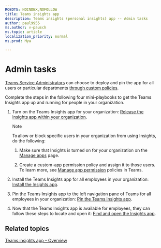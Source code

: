```yaml
---
ROBOTS: NOINDEX,NOFOLLOW
title: Teams insights app
description: Teams insights (personal insights) app -- Admin tasks
author: paul9955
ms.author: v-pausch
ms.topic: article
localization_priority: normal 
ms.prod: Mya

---
```


# Admin tasks

[Teams Service Administrators](https://docs.microsoft.com/microsoftteams/using-admin-roles#teams-roles-and-capabilities) can choose to deploy and pin the app for all users or particular departments [through custom policies](https://docs.microsoft.com/microsoftteams/teams-app-setup-policies). 

Complete the steps in the following four mini-playbooks to get the Teams Insights app up and running for people in your organization. 

1. Turn on the Teams Insights app for your organization: 
[Release the Insights app within your organization](Release-the-Insights-app.pdf). 

   > [!Note] 
   > To allow or block specific users in your organization from using Insights, do the following: 
   > 
   > 1. Make sure that Insights is turned on for your organization on the [Manage apps](https://docs.microsoft.com/microsoftteams/manage-apps) page. 
   > 
   > 2. Create a custom-app permission policy and assign it to those users. To learn more, see [Manage app permission](https://docs.microsoft.com/microsoftteams/manage-apps) policies in Teams. 

2. Install the Teams Insights app for all employees in your organization: [Install the Insights app](Install-the-Insights-app.pdf). 

3. Pin the Teams Insights app to the left navigation pane of Teams for all employees in your organization: [Pin the Teams Insights app](Pin-the-Insights-app.pdf). 

4. Now that the Teams Insights app is available for employees, they can follow these steps to locate and open it: [Find and open the Insights app](Find-and-open-the-Insights-app.pdf). 
 
 ## Related topics

[Teams insights app &ndash; Overview](teams-app.md)
